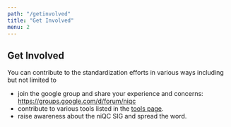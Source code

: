 ```yaml
---
path: "/getinvolved"
title: "Get Involved"
menu: 2
---
```


## Get Involved

You can contribute to the standardization efforts in various ways including but not limited to
 - join the google group and share your experience and concerns: https://groups.google.com/d/forum/niqc
 - contribute to various tools listed in the [tools page](/tools).
 - raise awareness about the niQC SIG and spread the word.
